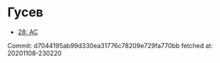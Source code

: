 # Гусев
- [28: AC](28.md)

Commit: d7044195ab99d330ea31776c78209e729fa770bb
 fetched at: 20201108-230220
